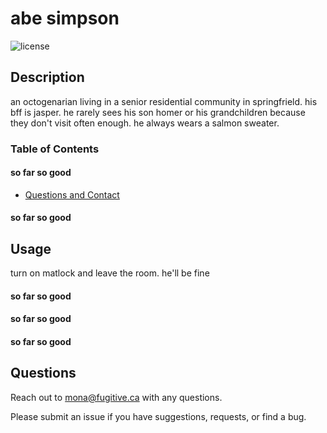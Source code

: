 # abe simpson
  
  ![license](https://img.shields.io/badge/license--brightgreen)
  

  ## Description
  an octogenarian living in a senior residential community in springfrield. his bff is jasper. he rarely sees his son homer or his grandchildren because they don't visit often enough. he always wears a salmon sweater.

  ### Table of Contents
  #### so far so good
  * [Questions and Contact](#questionsandcontact)

  #### so far so good
  ## Usage
  turn on matlock and leave the room. he'll be fine

  #### so far so good
  #### so far so good
  #### so far so good
  ## Questions 
  Reach out to [mona@fugitive.ca](mona@fugitive.ca) with any questions.

  Please submit an issue if you have suggestions, requests, or find a bug.
